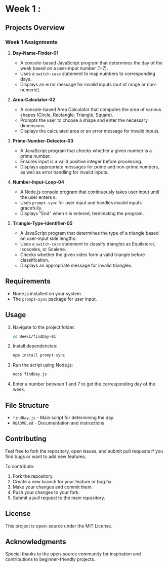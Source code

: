 # Week 1 :  

## Projects Overview  

### **Week 1 Assignments**  

1. **Day-Name-Finder-01**  
   - A console-based JavaScript program that determines the day of the week based on a user-input number (1-7).  
   - Uses a `switch-case` statement to map numbers to corresponding days.  
   - Displays an error message for invalid inputs (out of range or non-numeric).  

2. **Area-Calculator-02**  
   - A console-based Area Calculator that computes the area of various shapes (Circle, Rectangle, Triangle, Square).  
   - Prompts the user to choose a shape and enter the necessary dimensions.  
   - Displays the calculated area or an error message for invalid inputs.  

3. **Prime-Number-Detector-03**  
   - A JavaScript program that checks whether a given number is a prime number.  
   - Ensures input is a valid positive integer before processing.  
   - Displays appropriate messages for prime and non-prime numbers, as well as error handling for invalid inputs.  

4. **Number-Input-Loop-04**  
   - A Node.js console program that continuously takes user input until the user enters `0`.  
   - Uses `prompt-sync` for user input and handles invalid inputs gracefully.  
   - Displays "End" when `0` is entered, terminating the program.  

5. **Triangle-Type-Identifier-05**  
   - A JavaScript program that determines the type of a triangle based on user-input side lengths.  
   - Uses a `switch-case` statement to classify triangles as Equilateral, Isosceles, or Scalene.  
   - Checks whether the given sides form a valid triangle before classification.  
   - Displays an appropriate message for invalid triangles.
## Requirements
- Node.js installed on your system.
- The `prompt-sync` package for user input.

## Usage

1. Navigate to the project folder:
   ```bash
   cd Week1/findDay-01
   ```
2. Install dependencies:
   ```bash
   npm install prompt-sync
   ```
3. Run the script using Node.js:
   ```bash
   node findDay.js
   ```
4. Enter a number between 1 and 7 to get the corresponding day of the week.

## File Structure
- `findDay.js` - Main script for determining the day.
- `README.md` - Documentation and instructions.

## Contributing
Feel free to fork the repository, open issues, and submit pull requests if you find bugs or want to add new features.

To contribute:
1. Fork the repository.
2. Create a new branch for your feature or bug fix.
3. Make your changes and commit them.
4. Push your changes to your fork.
5. Submit a pull request to the main repository.

## License
This project is open-source under the MIT License.

## Acknowledgments
Special thanks to the open-source community for inspiration and contributions to beginner-friendly projects.

